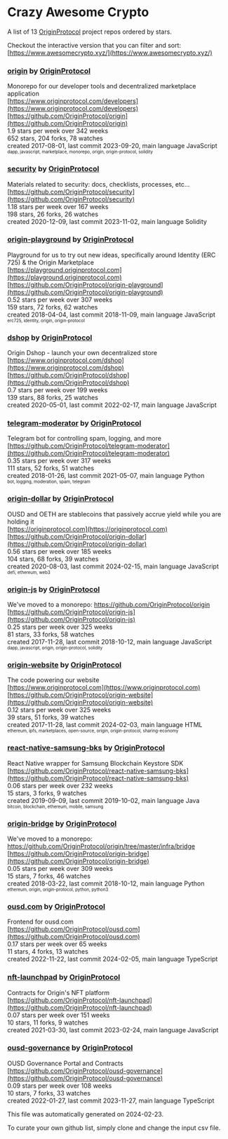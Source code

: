 # Crazy Awesome Crypto
A list of 13 [OriginProtocol](https://github.com/OriginProtocol) project repos ordered by stars.  

Checkout the interactive version that you can filter and sort: 
[https://www.awesomecrypto.xyz/](https://www.awesomecrypto.xyz/)  


### [origin](https://github.com/OriginProtocol/origin) by [OriginProtocol](https://github.com/OriginProtocol)  
Monorepo for our developer tools and decentralized marketplace application  
[https://www.originprotocol.com/developers](https://www.originprotocol.com/developers)  
[https://github.com/OriginProtocol/origin](https://github.com/OriginProtocol/origin)  
1.9 stars per week over 342 weeks  
652 stars, 204 forks, 78 watches  
created 2017-08-01, last commit 2023-09-20, main language JavaScript  
<sub><sup>dapp, javascript, marketplace, monorepo, origin, origin-protocol, solidity</sup></sub>


### [security](https://github.com/OriginProtocol/security) by [OriginProtocol](https://github.com/OriginProtocol)  
Materials related to security: docs, checklists, processes, etc...  
[https://github.com/OriginProtocol/security](https://github.com/OriginProtocol/security)  
1.18 stars per week over 167 weeks  
198 stars, 26 forks, 26 watches  
created 2020-12-09, last commit 2023-11-02, main language Solidity  


### [origin-playground](https://github.com/OriginProtocol/origin-playground) by [OriginProtocol](https://github.com/OriginProtocol)  
Playground for us to try out new ideas, specifically around Identity (ERC 725) & the Origin Marketplace  
[https://playground.originprotocol.com](https://playground.originprotocol.com)  
[https://github.com/OriginProtocol/origin-playground](https://github.com/OriginProtocol/origin-playground)  
0.52 stars per week over 307 weeks  
159 stars, 72 forks, 62 watches  
created 2018-04-04, last commit 2018-11-09, main language JavaScript  
<sub><sup>erc725, identity, origin, origin-protocol</sup></sub>


### [dshop](https://github.com/OriginProtocol/dshop) by [OriginProtocol](https://github.com/OriginProtocol)  
Origin Dshop - launch your own decentralized store  
[https://www.originprotocol.com/dshop](https://www.originprotocol.com/dshop)  
[https://github.com/OriginProtocol/dshop](https://github.com/OriginProtocol/dshop)  
0.7 stars per week over 199 weeks  
139 stars, 88 forks, 25 watches  
created 2020-05-01, last commit 2022-02-17, main language JavaScript  


### [telegram-moderator](https://github.com/OriginProtocol/telegram-moderator) by [OriginProtocol](https://github.com/OriginProtocol)  
Telegram bot for controlling spam, logging, and more  
[https://github.com/OriginProtocol/telegram-moderator](https://github.com/OriginProtocol/telegram-moderator)  
0.35 stars per week over 317 weeks  
111 stars, 52 forks, 51 watches  
created 2018-01-26, last commit 2021-05-07, main language Python  
<sub><sup>bot, logging, moderation, spam, telegram</sup></sub>


### [origin-dollar](https://github.com/OriginProtocol/origin-dollar) by [OriginProtocol](https://github.com/OriginProtocol)  
OUSD and OETH are stablecoins that passively accrue yield while you are holding it  
[https://originprotocol.com](https://originprotocol.com)  
[https://github.com/OriginProtocol/origin-dollar](https://github.com/OriginProtocol/origin-dollar)  
0.56 stars per week over 185 weeks  
104 stars, 68 forks, 39 watches  
created 2020-08-03, last commit 2024-02-15, main language JavaScript  
<sub><sup>defi, ethereum, web3</sup></sub>


### [origin-js](https://github.com/OriginProtocol/origin-js) by [OriginProtocol](https://github.com/OriginProtocol)  
We've moved to a monorepo: https://github.com/OriginProtocol/origin  
[https://github.com/OriginProtocol/origin-js](https://github.com/OriginProtocol/origin-js)  
0.25 stars per week over 325 weeks  
81 stars, 33 forks, 58 watches  
created 2017-11-28, last commit 2018-10-12, main language JavaScript  
<sub><sup>dapp, javascript, origin, origin-protocol, solidity</sup></sub>


### [origin-website](https://github.com/OriginProtocol/origin-website) by [OriginProtocol](https://github.com/OriginProtocol)  
The code powering our website  
[https://www.originprotocol.com](https://www.originprotocol.com)  
[https://github.com/OriginProtocol/origin-website](https://github.com/OriginProtocol/origin-website)  
0.12 stars per week over 325 weeks  
39 stars, 51 forks, 39 watches  
created 2017-11-28, last commit 2024-02-03, main language HTML  
<sub><sup>ethereum, ipfs, marketplaces, open-source, origin, origin-protocol, sharing-economy</sup></sub>


### [react-native-samsung-bks](https://github.com/OriginProtocol/react-native-samsung-bks) by [OriginProtocol](https://github.com/OriginProtocol)  
React Native wrapper for Samsung Blockchain Keystore SDK  
[https://github.com/OriginProtocol/react-native-samsung-bks](https://github.com/OriginProtocol/react-native-samsung-bks)  
0.06 stars per week over 232 weeks  
15 stars, 3 forks, 9 watches  
created 2019-09-09, last commit 2019-10-02, main language Java  
<sub><sup>bitcoin, blockchain, ethereum, mobile, samsung</sup></sub>


### [origin-bridge](https://github.com/OriginProtocol/origin-bridge) by [OriginProtocol](https://github.com/OriginProtocol)  
We've moved to a monorepo: https://github.com/OriginProtocol/origin/tree/master/infra/bridge  
[https://github.com/OriginProtocol/origin-bridge](https://github.com/OriginProtocol/origin-bridge)  
0.05 stars per week over 309 weeks  
15 stars, 7 forks, 46 watches  
created 2018-03-22, last commit 2018-10-12, main language Python  
<sub><sup>ethereum, origin, origin-protocol, python, python3</sup></sub>


### [ousd.com](https://github.com/OriginProtocol/ousd.com) by [OriginProtocol](https://github.com/OriginProtocol)  
Frontend for ousd.com  
[https://github.com/OriginProtocol/ousd.com](https://github.com/OriginProtocol/ousd.com)  
0.17 stars per week over 65 weeks  
11 stars, 4 forks, 13 watches  
created 2022-11-22, last commit 2024-02-05, main language TypeScript  


### [nft-launchpad](https://github.com/OriginProtocol/nft-launchpad) by [OriginProtocol](https://github.com/OriginProtocol)  
Contracts for Origin's NFT platform  
[https://github.com/OriginProtocol/nft-launchpad](https://github.com/OriginProtocol/nft-launchpad)  
0.07 stars per week over 151 weeks  
10 stars, 11 forks, 9 watches  
created 2021-03-30, last commit 2023-02-24, main language JavaScript  


### [ousd-governance](https://github.com/OriginProtocol/ousd-governance) by [OriginProtocol](https://github.com/OriginProtocol)  
OUSD Governance Portal and Contracts  
[https://github.com/OriginProtocol/ousd-governance](https://github.com/OriginProtocol/ousd-governance)  
0.09 stars per week over 108 weeks  
10 stars, 7 forks, 33 watches  
created 2022-01-27, last commit 2023-11-27, main language TypeScript  


This file was automatically generated on 2024-02-23.  

To curate your own github list, simply clone and change the input csv file.  